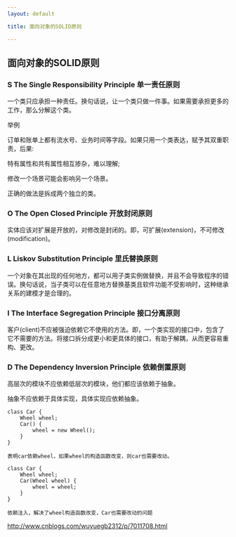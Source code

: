 ```yaml
---
layout: default

title: 面向对象的SOLID原则

---
```


## 面向对象的SOLID原则


### S	The Single Responsibility Principle	单一责任原则
一个类只应承担一种责任。换句话说，让一个类只做一件事。如果需要承担更多的工作，那么分解这个类。

举例

订单和账单上都有流水号、业务时间等字段。如果只用一个类表达，赋予其双重职责，后果:


特有属性和共有属性相互掺杂，难以理解;

修改一个场景可能会影响另一个场景。

正确的做法是拆成两个独立的类。


### O	The Open Closed Principle	开放封闭原则

实体应该对扩展是开放的，对修改是封闭的。即，可扩展(extension)，不可修改(modification)。



### L	Liskov Substitution Principle	里氏替换原则

一个对象在其出现的任何地方，都可以用子类实例做替换，并且不会导致程序的错误。换句话说，当子类可以在任意地方替换基类且软件功能不受影响时，这种继承关系的建模才是合理的。

### I	The Interface Segregation Principle	接口分离原则
客户(client)不应被强迫依赖它不使用的方法。即，一个类实现的接口中，包含了它不需要的方法。将接口拆分成更小和更具体的接口，有助于解耦，从而更容易重构、更改。


### D	The Dependency Inversion Principle	依赖倒置原则

高层次的模块不应依赖低层次的模块，他们都应该依赖于抽象。

抽象不应依赖于具体实现，具体实现应依赖抽象。

	class Car {
		Wheel wheel;
		Car() {
			wheel = new Wheel();
		}
	}
	
	表明car依赖wheel，如果wheel的构造函数改变，则car也需要改动。
	
	class Car {
		Wheel wheel;
		Car(Wheel wheel) {
			wheel = wheel;
		}
	}
	
	依赖注入，解决了wheel构造函数改变，Car也需要改动的问题
	


http://www.cnblogs.com/wuyuegb2312/p/7011708.html
